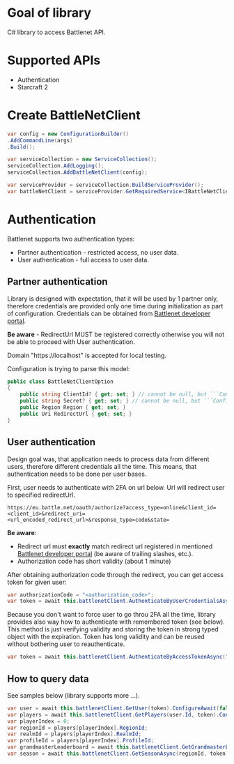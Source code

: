 # Goal of library
C# library to access Battlenet API.

# Supported APIs
- Authentication
- Starcraft 2

# Create BattleNetClient
```csharp
var config = new ConfigurationBuilder()
.AddCommandLine(args)
.Build();

var serviceCollection = new ServiceCollection();
serviceCollection.AddLogging();
serviceCollection.AddBattleNetClient(config);

var serviceProvider = serviceCollection.BuildServiceProvider();
var battleNetClient = serviceProvider.GetRequiredService<IBattleNetClient>();
```

# Authentication
Battlenet supports two authentication types:
- Partner authentication - restricted access, no user data.
- User authentication - full access to user data.

## Partner authentication
Library is designed with expectation, that it will be used by 1 partner only, therefore credentials are provided only one time during initialization as part of configuration.
Credentials can be obtained from [Battlenet developer portal](https://develop.battle.net/access/clients).

**Be aware** - RedirectUrl MUST be registered correctly otherwise you will not be able to proceed with User authentication.

Domain "https://localhost" is accepted for local testing.

Configuration is trying to parse this model:
```csharp
public class BattleNetClientOption
{
    public string ClientId? { get; set; } // cannot be null, but ```ConfigurationBuilder``` does not support immutable types yet.
    public string Secret? { get; set; } // cannot be null, but ```ConfigurationBuilder``` does not support immutable types yet.
    public Region Region { get; set; }
    public Uri RedirectUrl { get; set; }
}
```

## User authentication
Design goal was, that application needs to process data from different users, therefore different credentials all the time. This means, that authentication needs to be done per user bases.

First, user needs to authenticate with 2FA on url below. Url will redirect user to specified redirectUrl.
```
https://eu.battle.net/oauth/authorize?access_type=online&client_id=<client_id>&redirect_uri=<url_encoded_redirect_url>&response_type=code&state=
```

**Be aware**:
- Redirect url must **exactly** match redirect url registered in mentioned [Battlenet developer portal](https://develop.battle.net/access/clients) (be aware of trailing slashes, etc.).
- Authorization code has short validity (about 1 minute)

After obtaining authorization code through the redirect, you can get access token for given user:
```csharp
var authorizationCode = "<authorization_code>";
var token = await this.battlenetClient.AuthenticateByUserCredentialsAsync(options.ClientId!, options.Secret!, authorizationCode, options.RedirectUrl).ConfigureAwait(false);
```

Because you don't want to force user to go throu 2FA all the time, library provides also way how to authenticate with remembered token (see below).
This method is just verifying validity and storing the token in strong typed object with the expiration. Token has long validity and can be reused without bothering user to reauthenticate.

```csharp
var token = await this.battlenetClient.AuthenticateByAccessTokenAsync("remebered token").ConfigureAwait(false);
```

## How to query data

See samples below (library supports more ...).
```csharp
var user = await this.battlenetClient.GetUser(token).ConfigureAwait(false);
var players = await this.battlenetClient.GetPlayers(user.Id, token).ConfigureAwait(false);
var playerIndex = 0;
var regionId = players[playerIndex].RegionId;
var realmId = players[playerIndex].RealmId;
var profileId = players[playerIndex].ProfileId;
var grandmasterLeaderboard = await this.battlenetClient.GetGrandmasterLeaderBoardAsync(regionId, token).ConfigureAwait(false);
var season = await this.battlenetClient.GetSeasonAsync(regionId, token).ConfigureAwait(false);
```
